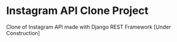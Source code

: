 # Instagram API Clone Project

Clone of Instagram API made with Django REST Framework [Under Construction] <br /><br />
